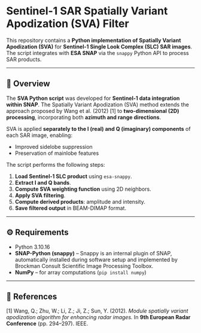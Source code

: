 # Sentinel-1 SAR Spatially Variant Apodization (SVA) Filter

This repository contains a **Python implementation of Spatially Variant Apodization (SVA)** for **Sentinel-1 Single Look Complex (SLC) SAR images**. The script integrates with **ESA SNAP** via the `snappy` Python API to process SAR products.

---

## 📖 Overview

The **SVA Python script** was developed for **Sentinel-1 data integration within SNAP**. The Spatially Variant Apodization (SVA) method extends the approach proposed by Wang et al. (2012) [1] to **two-dimensional (2D) processing**, incorporating both **azimuth and range directions**.  

SVA is applied **separately to the I (real) and Q (imaginary) components** of each SAR image, enabling:

- Improved sidelobe suppression  
- Preservation of mainlobe features  

The script performs the following steps:

1. **Load Sentinel-1 SLC product** using `esa-snappy`.
2. **Extract I and Q bands**.
3. **Compute SVA weighting function** using 2D neighbors.
4. **Apply SVA filtering**. 
5. **Compute derived products**: amplitude and intensity.
6. **Save filtered output** in BEAM-DIMAP format.

---

## ⚙️ Requirements

- Python 3.10.16  
- **SNAP-Python (snappy)** – Snappy is an internal plugin of SNAP, automatically installed during software setup and implemented by Brockman Consult Scientific Image Processing Toolbox.  
- **NumPy** – for array computations (`pip install numpy`)

---

## 🔗 References

[1] Wang, Q.; Zhu, W.; Li, Z.; Ji, Z.; Sun, Y. (2012). *Module spatially variant apodization algorithm for enhancing radar images.* In **9th European Radar Conference** (pp. 294–297). IEEE.
